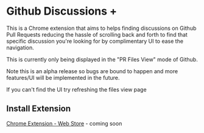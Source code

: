 # Github Discussions +
This is a Chrome extension that aims to helps finding discussions on Github Pull Requests reducing the hassle of scrolling back and forth to find that specific discussion you're looking for by complimentary UI to ease the navigation.

This is currently only being displayed in the "PR Files View" mode of Github.

Note this is an alpha release so bugs are bound to happen and more features/UI will be implemented in the future.

If you can't find the UI try refreshing the files view page

## Install Extension
[Chrome Extension - Web Store](https://chrome.google.com/webstore/category/extensions) - coming soon
